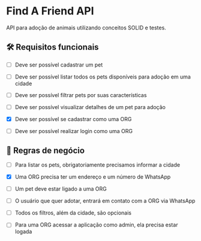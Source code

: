 # Find A Friend API

API para adoção de animais utilizando conceitos SOLID e testes.

## 🛠 Requisitos funcionais

- [ ] Deve ser possível cadastrar um pet

- [ ] Deve ser possível listar todos os pets disponíveis para adoção em uma cidade

- [ ] Deve ser possível filtrar pets por suas características

- [ ] Deve ser possível visualizar detalhes de um pet para adoção

- [x] Deve ser possível se cadastrar como uma ORG

- [ ] Deve ser possível realizar login como uma ORG

## 📃 Regras de negócio

- [ ] Para listar os pets, obrigatoriamente precisamos informar a cidade

- [x] Uma ORG precisa ter um endereço e um número de WhatsApp

- [ ] Um pet deve estar ligado a uma ORG

- [ ] O usuário que quer adotar, entrará em contato com a ORG via WhatsApp

- [ ] Todos os filtros, além da cidade, são opcionais

- [ ] Para uma ORG acessar a aplicação como admin, ela precisa estar logada
